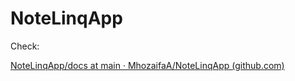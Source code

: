 # NoteLinqApp

Check:

[NoteLinqApp/docs at main · MhozaifaA/NoteLinqApp (github.com)](https://github.com/MhozaifaA/NoteLinqApp/tree/main/docs)